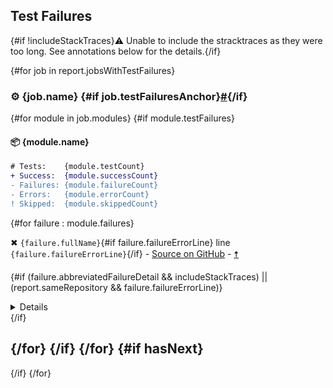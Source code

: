 ## Test Failures

{#if !includeStackTraces}:warning: Unable to include the stracktraces as they were too long. See annotations below for the details.{/if}

{#for job in report.jobsWithTestFailures}
### :gear: {job.name} {#if job.testFailuresAnchor}<a href="#user-content-{job.testFailuresAnchor}" id="{job.testFailuresAnchor}">#</a>{/if}
{#for module in job.modules}
{#if module.testFailures}
#### :package: {module.name}

```diff
# Tests:    {module.testCount}
+ Success:  {module.successCount}
- Failures: {module.failureCount}
- Errors:   {module.errorCount}
! Skipped:  {module.skippedCount}
```

{#for failure : module.failures}
<p>✖ <code>{failure.fullName}</code>{#if failure.failureErrorLine} line <code>{failure.failureErrorLine}</code>{/if} <a id="test-failure-{failure.fullClassName.toLowerCase}-{count}"></a> - <a href="{failure.shortenedFailureUrl}">Source on GitHub</a> - <a href="#user-content-build-summary-top">🠅</a></p>

{#if (failure.abbreviatedFailureDetail && includeStackTraces) || (report.sameRepository && failure.failureErrorLine)}
<details>

{#if failure.abbreviatedFailureDetail && includeStackTraces}
```
{failure.abbreviatedFailureDetail.trim}
```
{/if}

{#if report.sameRepository && failure.failureErrorLine}
{failure.shortenedFailureUrl}
{/if}
</details>
{/if}

{/for}
{/if}
{/for}
{#if hasNext}
---
{/if}
{/for}
